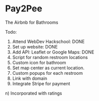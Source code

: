 Pay2Pee
=======

The Airbnb for Bathrooms

Todo:
1) Attend WebDev Hackschool: DONE
2) Set up website: DONE
3) Add API: Leaflet or Google Maps: DONE
4) Script for random restroom locations
5) Custom icon for bathroom
6) Set map center as current location.
7) Custom popups for each restroom
8) Link with domain
9) Integrate Stripe for payment



n) Incorporated with ratings
